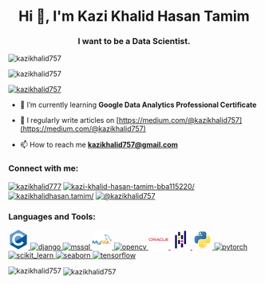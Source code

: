 <h1 align="center">Hi 👋, I'm Kazi Khalid Hasan Tamim</h1>
<h3 align="center">I want to be a Data Scientist.</h3>



<p align="left"> <img src="![rt](https://user-images.githubusercontent.com/113050909/223906486-c592f30f-ee8d-4f09-a2b1-16915050298b.gif)" alt="kazikhalid757" /> </p>

<p align="right"> <a href="![Accounting-book-keeping](https://user-images.githubusercontent.com/113050909/223906346-dbfe3d6a-f168-4972-a55e-8342a8d0f207.gif)" alt="kazikhalid757" /></a> </p>





<p align="left"> <img src="https://komarev.com/ghpvc/?username=kazikhalid757&label=Profile%20views&color=0e75b6&style=flat" alt="kazikhalid757" /> </p>

<p align="left"> <a href="https://github.com/ryo-ma/github-profile-trophy"><img src="https://github-profile-trophy.vercel.app/?username=kazikhalid757" alt="kazikhalid757" /></a> </p>

- 🌱 I’m currently learning **Google Data Analytics Professional Certificate**

- 📝 I regularly write articles on [https://medium.com/@kazikhalid757](https://medium.com/@kazikhalid757)

- 📫 How to reach me **kazikhalid757@gmail.com**

<h3 align="left">Connect with me:</h3>
<p align="left">
<a href="https://twitter.com/kazikhalid777" target="blank"><img align="center" src="https://raw.githubusercontent.com/rahuldkjain/github-profile-readme-generator/master/src/images/icons/Social/twitter.svg" alt="kazikhalid777" height="30" width="40" /></a>
<a href="https://linkedin.com/in/kazi-khalid-hasan-tamim-bba115220/" target="blank"><img align="center" src="https://raw.githubusercontent.com/rahuldkjain/github-profile-readme-generator/master/src/images/icons/Social/linked-in-alt.svg" alt="kazi-khalid-hasan-tamim-bba115220/" height="30" width="40" /></a>
<a href="https://fb.com/kazikhalidhasan.tamim/" target="blank"><img align="center" src="https://raw.githubusercontent.com/rahuldkjain/github-profile-readme-generator/master/src/images/icons/Social/facebook.svg" alt="kazikhalidhasan.tamim/" height="30" width="40" /></a>
<a href="https://medium.com/@kazikhalid757" target="blank"><img align="center" src="https://raw.githubusercontent.com/rahuldkjain/github-profile-readme-generator/master/src/images/icons/Social/medium.svg" alt="@kazikhalid757" height="30" width="40" /></a>
</p>

<h3 align="left">Languages and Tools:</h3>
<p align="left"> <a href="https://www.cprogramming.com/" target="_blank" rel="noreferrer"> <img src="https://raw.githubusercontent.com/devicons/devicon/master/icons/c/c-original.svg" alt="c" width="40" height="40"/> </a> <a href="https://www.djangoproject.com/" target="_blank" rel="noreferrer"> <img src="https://cdn.worldvectorlogo.com/logos/django.svg" alt="django" width="40" height="40"/> </a> <a href="https://www.microsoft.com/en-us/sql-server" target="_blank" rel="noreferrer"> <img src="https://www.svgrepo.com/show/303229/microsoft-sql-server-logo.svg" alt="mssql" width="40" height="40"/> </a> <a href="https://www.mysql.com/" target="_blank" rel="noreferrer"> <img src="https://raw.githubusercontent.com/devicons/devicon/master/icons/mysql/mysql-original-wordmark.svg" alt="mysql" width="40" height="40"/> </a> <a href="https://opencv.org/" target="_blank" rel="noreferrer"> <img src="https://www.vectorlogo.zone/logos/opencv/opencv-icon.svg" alt="opencv" width="40" height="40"/> </a> <a href="https://www.oracle.com/" target="_blank" rel="noreferrer"> <img src="https://raw.githubusercontent.com/devicons/devicon/master/icons/oracle/oracle-original.svg" alt="oracle" width="40" height="40"/> </a> <a href="https://pandas.pydata.org/" target="_blank" rel="noreferrer"> <img src="https://raw.githubusercontent.com/devicons/devicon/2ae2a900d2f041da66e950e4d48052658d850630/icons/pandas/pandas-original.svg" alt="pandas" width="40" height="40"/> </a> <a href="https://www.python.org" target="_blank" rel="noreferrer"> <img src="https://raw.githubusercontent.com/devicons/devicon/master/icons/python/python-original.svg" alt="python" width="40" height="40"/> </a> <a href="https://pytorch.org/" target="_blank" rel="noreferrer"> <img src="https://www.vectorlogo.zone/logos/pytorch/pytorch-icon.svg" alt="pytorch" width="40" height="40"/> </a> <a href="https://scikit-learn.org/" target="_blank" rel="noreferrer"> <img src="https://upload.wikimedia.org/wikipedia/commons/0/05/Scikit_learn_logo_small.svg" alt="scikit_learn" width="40" height="40"/> </a> <a href="https://seaborn.pydata.org/" target="_blank" rel="noreferrer"> <img src="https://seaborn.pydata.org/_images/logo-mark-lightbg.svg" alt="seaborn" width="40" height="40"/> </a> <a href="https://www.tensorflow.org" target="_blank" rel="noreferrer"> <img src="https://www.vectorlogo.zone/logos/tensorflow/tensorflow-icon.svg" alt="tensorflow" width="40" height="40"/> </a> </p>

<p><img align="left" src="https://github-readme-stats.vercel.app/api/top-langs?username=kazikhalid757&show_icons=true&locale=en&layout=compact" alt="kazikhalid757" /></p>

<p>&nbsp;<img align="center" src="https://github-readme-stats.vercel.app/api?username=kazikhalid757&show_icons=true&locale=en" alt="kazikhalid757" /></p>
